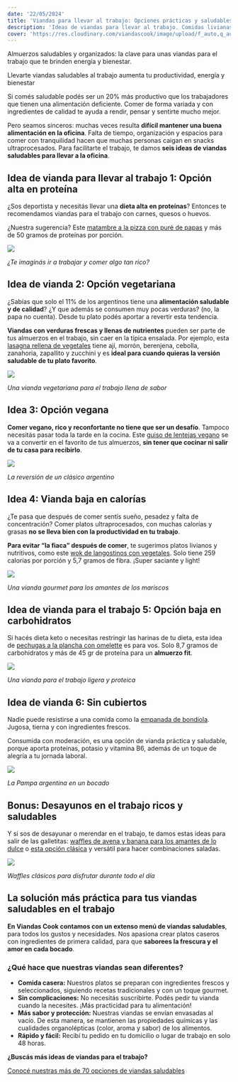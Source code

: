 ```yaml
---
date: '22/05/2024'
title: 'Viandas para llevar al trabajo: Opciones prácticas y saludables'
description: 'Ideas de viandas para llevar al trabajo. Comidas livianas, veganas, proteicas y más opciones para comer saludable en la oficina. Ideas de viandas para llevar al trabajo. Comidas livianas, veganas, proteicas y más opciones para comer saludable en la oficina.'
cover: 'https://res.cloudinary.com/viandascook/image/upload/f_auto,q_auto/v1/blog/qjanzxsxavhyiphxmyys'
---
```


<p>Almuerzos saludables y organizados: la clave para unas viandas para el trabajo que te brinden energía y bienestar.</p>

<p>Llevarte viandas saludables al trabajo aumenta tu productividad, energía y bienestar</p>

<p>Si comés saludable podés ser un 20% más productivo que los trabajadores que tienen una alimentación deficiente. Comer de forma variada y con ingredientes de calidad te ayuda a rendir, pensar y sentirte mucho mejor.</p>

<p>Pero seamos sinceros: muchas veces resulta <strong>difícil mantener una buena alimentación en la oficina</strong>. Falta de tiempo, organización y espacios para comer con tranquilidad hacen que muchas personas caigan en snacks ultraprocesados. Para facilitarte el trabajo, te damos <strong>seis ideas de viandas saludables para llevar a la oficina</strong>.</p>

<h2>Idea de vianda para llevar al trabajo 1: Opción alta en proteína</h2>

<p>¿Sos deportista y necesitás llevar una <strong>dieta alta en proteínas</strong>? Entonces te recomendamos viandas para el trabajo con carnes, quesos o huevos.</p>

<p>¿Nuestra sugerencia? Este <a href="/plato/matambre-a-la-pizza-con-pure-de-papa" title="Matambre a la pizza con puré de papas">matambre a la pizza con puré de papas</a> y más de 50 gramos de proteínas por porción.</p>

<div>
<a href="/plato/matambre-a-la-pizza-con-pure-de-papa" title="Matambre a la pizza con puré de papas">
  <img src="https://res.cloudinary.com/viandascook/image/upload/f_auto,q_auto/hg10jic70yqjllx9vl7k">
</a>

<em>¿Te imaginás ir a trabajar y comer algo tan rico?</em>

</div>

<h2>Idea de vianda 2: Opción vegetariana</h2>

<p>¿Sabías que solo el 11% de los argentinos tiene una <strong>alimentación saludable y de calidad</strong>? ¿Y que además se consumen muy pocas verduras? (no, la papa no cuenta). Desde tu plato podés aportar a revertir esta tendencia.</p>

<p><strong>Viandas con verduras frescas y llenas de nutrientes</strong> pueden ser parte de tus almuerzos en el trabajo, sin caer en la típica ensalada. Por ejemplo, esta <a href="/plato/lasagna-rellena-de-vegetales" title="Lasagna rellena de vegetales">lasagna rellena de vegetales</a> tiene ají, morrón, berenjena, cebolla, zanahoria, zapallito y zucchini y es <strong>ideal para cuando quieras la versión saludable de tu plato favorito</strong>.</p>

<div>
<a href="/plato/lasagna-rellena-de-vegetales" title="Lasagna rellena de vegetales">
  <img src="https://res.cloudinary.com/viandascook/image/upload/f_auto,q_auto/mbru4p30bqmdt8ymtv19">
</a>

<em>Una vianda vegetariana para el trabajo llena de sabor</em>

</div>

<h2>Idea 3: Opción vegana</h2>

<p><strong>Comer vegano, rico y reconfortante no tiene que ser un desafío</strong>. Tampoco necesitás pasar toda la tarde en la cocina. Este <a href="/plato/guiso-de-lentejas-vegano" title="Guiso de lentejas vegano">guiso de lentejas vegano</a> se va a convertir en el favorito de tus almuerzos, <strong>sin tener que cocinar ni salir de tu casa para recibirlo</strong>.</p>

<div>
<a href="/plato/guiso-de-lentejas-vegano" title="Guiso de lentejas vegano">
  <img src="https://res.cloudinary.com/viandascook/image/upload/f_auto,q_auto/tijtbtvmzdtiqfztper6">
</a>

<em>La reversión de un clásico argentino</em>

</div>

<h2>Idea 4: Vianda baja en calorías</h2>

<p>¿Te pasa que después de comer sentís sueño, pesadez y falta de concentración? Comer platos ultraprocesados, con muchas calorías y grasas <strong>no se lleva bien con la productividad en tu trabajo</strong>.</p>

<p><strong>Para evitar “la fiaca” después de comer</strong>, te sugerimos platos livianos y nutritivos, como este <a href="/plato/wok-de-langostinos-con-vegetales" title="Wok de langostinos con vegetales">wok de langostinos con vegetales</a>. Solo tiene 259 calorías por porción y 5,7 gramos de fibra. ¡Super saciante y light!</p>

<div>
<a href="/plato/wok-de-langostinos-con-vegetales" title="Wok de langostinos con vegetales">
  <img src="https://res.cloudinary.com/viandascook/image/upload/f_auto,q_auto/rqi6v7ec2fjxosdkshsx">
</a>

<em>Una vianda gourmet para los amantes de los mariscos</em>

</div>

<h2>Idea de vianda para el trabajo 5: Opción baja en carbohidratos</h2>

<p>Si hacés dieta keto o necesitas restringir las harinas de tu dieta, esta idea de <a href="/plato/pechugas-a-la-plancha-con-omellete" title="Pechugas a la plancha con omelette">pechugas a la plancha con omelette</a> es para vos. Solo 8,7 gramos de carbohidratos y más de 45 gr de proteína para un <strong>almuerzo fit</strong>.</p>

<div>
<a href="/plato/pechugas-a-la-plancha-con-omellete" title="Pechugas a la plancha con omelette">
  <img src="https://res.cloudinary.com/viandascook/image/upload/f_auto,q_auto/wvqi8sujjjlxthxgmmqs">
</a>

<em>Una vianda para el trabajo ligera y proteica</em>

</div>

<h2>Idea de vianda 6: Sin cubiertos</h2>

<p>Nadie puede resistirse a una comida como la <a href="/plato/empanada-de-bondiola" title="Empanada de bondiola">empanada de bondiola</a>. Jugosa, tierna y con ingredientes frescos.</p>

<p>Consumida con moderación, es una opción de vianda práctica y saludable, porque aporta proteínas, potasio y vitamina B6, además de un toque de alegría a tu jornada laboral.</p>

<div>
<a href="/plato/empanada-de-bondiola" title="Empanada de bondiola">
<img src="https://res.cloudinary.com/viandascook/image/upload/f_auto,q_auto/ymbyccpdehchqk7dpvez">
</a>

<em>La Pampa argentina en un bocado</em>

</div>

<h2>Bonus: Desayunos en el trabajo ricos y saludables</h2>

<p>Y si sos de desayunar o merendar en el trabajo, te damos estas ideas para salir de las galletitas: <a href="/plato/waffles-de-avena-y-banana" title="Waffles de avena y banana">waffles de avena y banana para los amantes de lo dulce</a> o <a href="/plato/waffles-clasicos" title="Waffles clásicos">esta opción clásica</a> y versátil para hacer combinaciones saladas.</p>

<div>
<a href="/plato/waffles-de-avena-y-banana" title="Waffles de avena y banana">
  <img src="https://res.cloudinary.com/viandascook/image/upload/f_auto,q_auto/b7ycdte9p1im1txazv5a">
</a>

<em>Waffles clásicos para disfrutar durante todo el día</em>

</div>

<h2>La solución más práctica para tus viandas saludables en el trabajo</h2>

<p><strong>En Viandas Cook contamos con un extenso menú de viandas saludables</strong>, para todos los gustos y necesidades. Nos apasiona crear platos caseros con ingredientes de primera calidad, para que <strong>saborees la frescura y el amor en cada bocado</strong>.</p>

<h3>¿Qué hace que nuestras viandas sean diferentes?</h3>

<ul>
  <li><strong>Comida casera:</strong> Nuestros platos se preparan con ingredientes frescos y seleccionados, siguiendo recetas tradicionales y con un toque gourmet.</li>
  <li><strong>Sin complicaciones:</strong> No necesitás suscribirte. Podés pedir tu vianda cuando la necesites. ¡Más practicidad para tu alimentación!</li>
  <li><strong>Más sabor y protección:</strong> Nuestras viandas se envían envasadas al vacío. De esta manera, se mantienen las propiedades químicas y las cualidades organolépticas (color, aroma y sabor) de los alimentos.</li>
  <li><strong>Rápido y fácil:</strong> Recibí tu pedido en tu domicilio o lugar de trabajo en solo 48 horas.</li>
</ul>

<p><strong>¿Buscás más ideas de viandas para el trabajo?</strong></p>
<p><a href="/menu" title="Viandas Cook | Menú">Conocé nuestras más de 70 opciones de viandas saludables</a></p>
